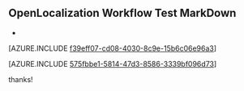 ## OpenLocalization Workflow Test MarkDown
* 

[AZURE.INCLUDE [f39eff07-cd08-4030-8c9e-15b6c06e96a3](calleeMd1.md)]



[AZURE.INCLUDE [575fbbe1-5814-47d3-8586-3339bf096d73](calleeMd2.md)]

 
thanks!